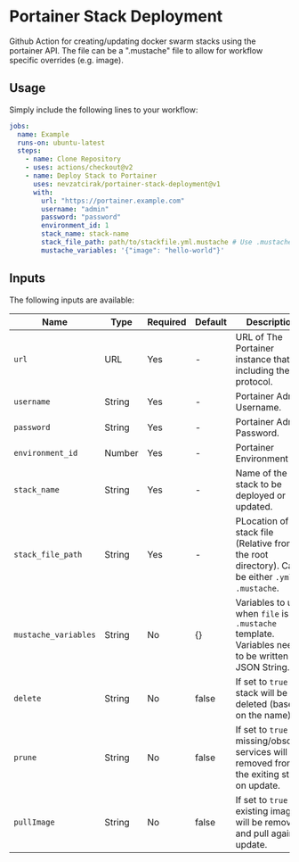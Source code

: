 # Portainer Stack Deployment

Github Action for creating/updating docker swarm stacks using the portainer API. The file can be a ".mustache" file to
allow for workflow specific overrides (e.g. image).

## Usage

Simply include the following lines to your workflow:

```yaml
jobs:
  name: Example
  runs-on: ubuntu-latest
  steps:
    - name: Clone Repository
    - uses: actions/checkout@v2
    - name: Deploy Stack to Portainer
      uses: nevzatcirak/portainer-stack-deployment@v1
      with:
        url: "https://portainer.example.com"
        username: "admin"
        password: "password"
        environment_id: 1
        stack_name: stack-name
        stack_file_path: path/to/stackfile.yml.mustache # Use .mustache or .yml
        mustache_variables: '{"image": "hello-world"}'
```

## Inputs

The following inputs are available:

| Name                 | Type   | Required | Default | Description                                                                                          |
|----------------------|--------|----------|---------|------------------------------------------------------------------------------------------------------|
| `url`                | URL    | Yes      | -       | URL of The Portainer instance that is including the protocol.                                        |
| `username`           | String | Yes      | -       | Portainer Admin Username.                                                                            |
| `password`           | String | Yes      | -       | Portainer Admin Password.                                                                            |
| `environment_id`     | Number | Yes      | -       | Portainer Environment ID.                                                                            |
| `stack_name`         | String | Yes      | -       | Name of the stack to be deployed or updated.                                                         |
| `stack_file_path`    | String | Yes      | -       | PLocation of the stack file (Relative from the root directory). Can be either `.yml` or `.mustache`. |
| `mustache_variables` | String | No       | {}      | Variables to use when `file` is a `.mustache` template. Variables need to be written as JSON String. |
| `delete`             | String | No       | false   | If set to `true` the stack will be deleted (based on the name).                                      |
| `prune `             | String | No       | false   | If set to `true` missing/obsolete services will be removed from the exiting stack on update.         |
| `pullImage `         | String | No       | false   | If set to `true` existing images will be removed and pull again on update.                           |
